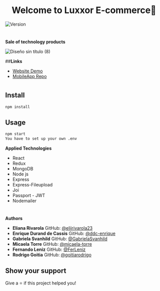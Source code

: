 <h1 align="center">Welcome to Luxxor E-commerce👋</h1>
<p>
  <img alt="Version" src="https://img.shields.io/badge/version-1.0.0-blue.svg?cacheSeconds=2592000" />
</p>

#
**Sale of technology products**


![Diseño sin título (8)](https://user-images.githubusercontent.com/79762693/138206954-4ad9e74a-816b-4b68-a05d-b3d5c871760a.gif)

##**Links**
- [Website Demo](https://luxxor.herokuapp.com/)
- [MobileApp Repo](https://github.com/ddc-enrique/luxxorMobile)
#

## Install

```sh
npm install
```

## Usage

```sh
npm start
You have to set up your own .env
```

**Applied Technologies**

- React
- Redux
- MongoDB
- Node js
- Express
- Express-Fileupload
- Joi
- Passport - JWT
- Nodemailer

#
**Authors**

- **Eliana Rivarola**
GitHub: [@eliirivarola23](https://github.com/eliirivarola23)
- **Enrique Durand de Cassis**
GitHub: [@ddc-enrique](https://github.com/ddc-enrique)
- **Gabriela Svanhild**
GitHub: [@GabrielaSvanhild](https://github.com/GabrielaSvanhild)
- **Micaela Torre**
GitHub: [@micaela-torre](https://github.com/micaela-torre)
- **Fernando Leniz**
GitHub: [@FerLeniz](https://github.com/FerLeniz)
- **Rodrigo Goitia**
GitHub: [@goitiarodrigo](https://github.com/goitiarodrigo)

## Show your support

Give a ⭐️ if this project helped you!
